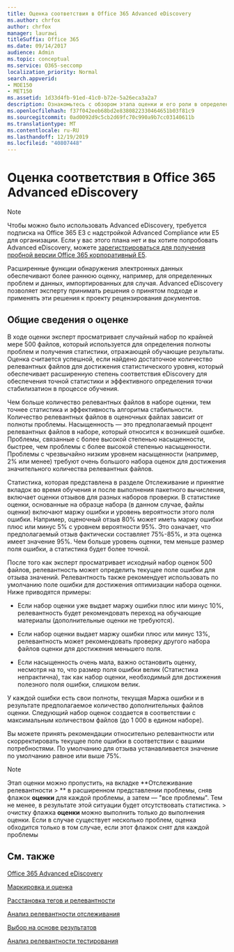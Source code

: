 ```yaml
---
title: Оценка соответствия в Office 365 Advanced eDiscovery
ms.author: chrfox
author: chrfox
manager: laurawi
titleSuffix: Office 365
ms.date: 09/14/2017
audience: Admin
ms.topic: conceptual
ms.service: O365-seccomp
localization_priority: Normal
search.appverid:
- MOE150
- MET150
ms.assetid: 1d33d4fb-91ed-41c0-b72e-5a26eca3a2a7
description: Ознакомьтесь с обзором этапа оценки и его роли в определении богатости проблем во время обучения по релевантности в Office 365 Advanced eDiscovery.
ms.openlocfilehash: f37f042eeb68bd2e8380822330464651b03f81c9
ms.sourcegitcommit: 0ad0092d9c5cb2d69fc70c990a9b7cc03140611b
ms.translationtype: MT
ms.contentlocale: ru-RU
ms.lasthandoff: 12/19/2019
ms.locfileid: "40807448"
---
```

# <a name="understand-assessment-in-relevance-in-office-365-advanced-ediscovery"></a>Оценка соответствия в Office 365 Advanced eDiscovery

> [!NOTE]
> Чтобы можно было использовать Advanced eDiscovery, требуется подписка на Office 365 E3 с надстройкой Advanced Compliance или E5 для организации. Если у вас этого плана нет и вы хотите попробовать Advanced eDiscovery, можете [зарегистрироваться для получения пробной версии Office 365 корпоративный E5](https://go.microsoft.com/fwlink/p/?LinkID=698279). 
  
Расширенные функции обнаружения электронных данных обеспечивают более раннюю оценку, например, для определенных проблем и данных, импортированных для случая. Advanced eDiscovery позволяет эксперту принимать решения о принятом подходе и применять эти решения к проекту рецензирования документов.
  
## <a name="understanding-assessment"></a>Общие сведения о оценке

В ходе оценки эксперт просматривает случайный набор по крайней мере 500 файлов, который используется для определения полноты проблем и получения статистики, отражающей обучающие результаты. Оценка считается успешной, если найдено достаточное количество релевантных файлов для достижения статистического уровня, который обеспечивает расширенную степень соответствия eDiscovery для обеспечения точной статистики и эффективного определения точки стабилизатион в процессе обучения. 
  
Чем больше количество релевантных файлов в наборе оценки, тем точнее статистика и эффективность алгоритма стабильности. Количество релевантных файлов в оценочных файлах зависит от полноты проблемы. Насыщенность — это предполагаемый процент релевантных файлов в наборе, который относится к возникшей ошибке. Проблемы, связанные с более высокой степенью насыщенности, быстрее, чем проблемы с более высокой степенью насыщенности. Проблемы с чрезвычайно низким уровнем насыщенности (например, 2% или менее) требуют очень большого набора оценок для достижения значительного количества релевантных файлов.
  
Статистика, которая представлена в разделе Отслеживание и принятие вкладок во время обучения и после выполнения пакетного вычисления, включает оценки отзывов для разных наборов проверки. В статистике оценки, основанные на образце набора (в данном случае, файлы оценки) включают маржу ошибки и уровень вероятности этого поля ошибки. Например, оценочный отзыв 80% может иметь маржу ошибки плюс или минус 5% с уровнем вероятности 95%. Это означает, что предполагаемый отзыв фактически составляет 75%-85%, и эта оценка имеет значение 95%. Чем больше уровень оценки, тем меньше размер поля ошибки, а статистика будет более точной. 
  
После того как эксперт просматривает исходный набор оценок 500 файлов, релевантность может определить текущее поле ошибки для отзыва значений. Релевантность также рекомендует использовать по умолчанию поле ошибки для достижения оптимизации набора оценки. Ниже приводятся примеры:
  
- Если набор оценки уже выдает маржу ошибки плюс или минус 10%, релевантность будет рекомендовать переход на обучающие материалы (дополнительные оценки не требуются). 
    
- Если набор оценки выдает маржу ошибки плюс или минус 13%, релевантность может рекомендовать проверку другого набора файлов оценки для достижения меньшего поля. 
    
- Если насыщенность очень мала, важно остановить оценку, несмотря на то, что размер поля ошибки велик (Статистика непрактична), так как набор оценки, необходимый для достижения полезного поля ошибки, слишком велик.
    
У каждой ошибки есть свои полноты, текущая Маржа ошибки и в результате предполагаемое количество дополнительных файлов оценки. Следующий набор оценок создается в соответствии с максимальным количеством файлов (до 1 000 в едином наборе).
  
Вы можете принять рекомендации относительно релевантности или скорректировать текущее поле ошибки в соответствии с вашими потребностями. По умолчанию для отзыва устанавливается значение по умолчанию равное или выше 75%.
  
> [!NOTE]
> Этап оценки можно пропустить, на вкладке **Отслеживание релевантности \> ** в расширенном представлении проблемы, сняв флажок **оценки** для каждой проблемы, а затем — "все проблемы". Тем не менее, в результате этой ситуации будет отсутствовать статистика. > очистку флажка **оценки** можно выполнить только до выполнения оценки. Если в случае существует несколько проблем, оценка обходится только в том случае, если этот флажок снят для каждой проблемы 
  
## <a name="see-also"></a>См. также

[Office 365 Advanced eDiscovery](office-365-advanced-ediscovery.md)
  
[Маркировка и оценка](tagging-and-assessment-in-advanced-ediscovery.md)
  
[Расстановка тегов и релевантности](tagging-and-relevance-training-in-advanced-ediscovery.md)
  
[Анализ релевантности отслеживания](track-relevance-analysis-in-advanced-ediscovery.md)
  
[Выбор на основе результатов](decision-based-on-the-results-in-advanced-ediscovery.md)
  
[Анализ релевантности тестирования](test-relevance-analysis-in-advanced-ediscovery.md)

